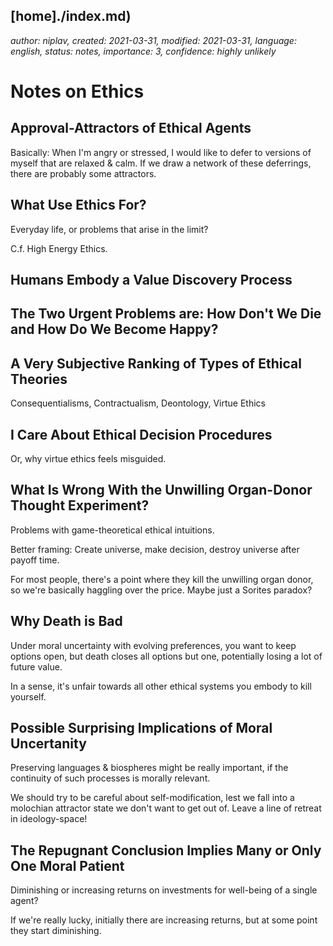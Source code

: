 [home]./index.md)
------------------

*author: niplav, created: 2021-03-31, modified: 2021-03-31, language: english, status: notes, importance: 3, confidence: highly unlikely*

Notes on Ethics
================

Approval-Attractors of Ethical Agents
-------------------------------------

Basically: When I'm angry or stressed, I would like to defer to
versions of myself that are relaxed & calm. If we draw a network of
these deferrings, there are probably some attractors.

What Use Ethics For?
---------------------

Everyday life, or problems that arise in the limit?

C.f. High Energy Ethics.

Humans Embody a Value Discovery Process
----------------------------------------

The Two Urgent Problems are: How Don't We Die and How Do We Become Happy?
--------------------------------------------------------------------------

A Very Subjective Ranking of Types of Ethical Theories
-------------------------------------------------------

Consequentialisms, Contractualism, Deontology, Virtue Ethics

I Care About Ethical Decision Procedures
-----------------------------------------

Or, why virtue ethics feels misguided.

What Is Wrong With the Unwilling Organ-Donor Thought Experiment?
-----------------------------------------------------------------

Problems with game-theoretical ethical intuitions.

Better framing: Create universe, make decision, destroy universe after
payoff time.

For most people, there's a point where they kill the unwilling organ
donor, so we're basically haggling over the price. Maybe just a Sorites
paradox?

Why Death is Bad
-----------------

Under moral uncertainty with evolving preferences, you want to keep
options open, but death closes all options but one, potentially losing
a lot of future value.

In a sense, it's unfair towards all other ethical systems you embody
to kill yourself.

Possible Surprising Implications of Moral Uncertanity
------------------------------------------------------

Preserving languages & biospheres might be really important, if the
continuity of such processes is morally relevant.

We should try to be careful about self-modification, lest we fall into
a molochian attractor state we don't want to get out of. Leave a line
of retreat in ideology-space!

The Repugnant Conclusion Implies Many or Only One Moral Patient
----------------------------------------------------------------

Diminishing or increasing returns on investments for well-being
of a single agent?

If we're really lucky, initially there are increasing returns, but at
some point they start diminishing.
